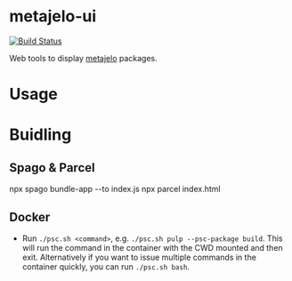 # metajelo-ui

[![Build Status](https://travis-ci.com/labordynamicsinstitute/metajelo-ui.svg?token=fzz41xcnJ15QPD7QhZkZ&branch=master)](https://travis-ci.com/labordynamicsinstitute/metajelo-ui)

Web tools to display
[metajelo](https://github.com/labordynamicsinstitute/metajelo) packages.

# Usage

# Buidling

## Spago & Parcel

npx spago bundle-app --to index.js
npx parcel index.html

## Docker

* Run `./psc.sh <command>`, e.g. `./psc.sh pulp --psc-package build`. This will run
the command in the container with the CWD mounted and then exit. Alternatively
if you want to issue multiple commands in the container quickly, you can
run `./psc.sh bash`.

